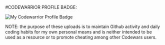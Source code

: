 #CODEWARRIOR PROFILE BADGE:

![My Codewarrior Profile Badge](https://www.codewars.com/users/SVENTRIPIKAL/badges/large)


NOTE: the purpose of these uploads is to maintain Github activity and daily coding habits
      for my own personal means and is neither intended to be used as a resource or to promote
      cheating among other Codewars users.

